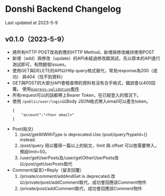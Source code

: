 # Donshi Backend Changelog
Last updated at 2023-5-9
## v0.1.0（2023-5-9）
- 將所有HTTP POST改為對應的HTTP Method，新增與修改維持使用POST
- 新增（add）與修改（update）的API未經過修改跟測試，先以原本的API進行測試即可，有問題發Issues。
- 使用GET與DELETE的API以Http query格式替代，常見response為200（成功） 與404（找不到資料）
- GET與POST的大部分API會檢查帶的資料有沒有合乎格式，錯誤會以400回覆。
使用[`express-validation`套件](https://www.npmjs.com/package/express-validation)
- 所有request可以的話都帶上Bearer Token，在已經登入的情況下。
- 使用 `/public/user/login`以Body JSON格式帶入email可以產生token。
    ```json=
    {
        "account":"<Your email>"
    }
    ```
- Post(貼文)
    1. /post/getAllWithType is deprecated.Use /post/query?typeId={} instead.
    2. /post/query 用以獲得一篇以上的貼文，limit 與 offset 可以依需要帶入，預設limit=50。
    3. /user/getUserPosts及/user/getOtherUserPosts改以/post/getUserPosts取代
- Comment(留言)+Reply（留言回覆）
    1. /private/comment/addAndGet is deprecated.改以/private/post/addComment取代，成功會回應該Comment物件
    2. /private/post/addComment取代，成功會回應該Comment物件